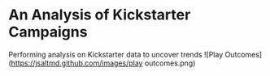 # An Analysis of Kickstarter Campaigns
Performing analysis on Kickstarter data to uncover trends
![Play Outcomes]
(https://jsaltmd.github.com/images/play outcomes.png)
